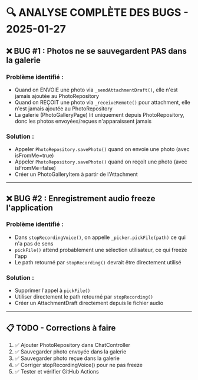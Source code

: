 # 🔍 ANALYSE COMPLÈTE DES BUGS - 2025-01-27

## ❌ BUG #1 : Photos ne se sauvegardent PAS dans la galerie

### Problème identifié :
- Quand on ENVOIE une photo via `_sendAttachmentDraft()`, elle n'est jamais ajoutée au PhotoRepository
- Quand on REÇOIT une photo via `_receiveRemote()` pour attachment, elle n'est jamais ajoutée au PhotoRepository
- La galerie (PhotoGalleryPage) lit uniquement depuis PhotoRepository, donc les photos envoyées/reçues n'apparaissent jamais

### Solution :
- Appeler `PhotoRepository.savePhoto()` quand on envoie une photo (avec isFromMe=true)
- Appeler `PhotoRepository.savePhoto()` quand on reçoit une photo (avec isFromMe=false)
- Créer un PhotoGalleryItem à partir de l'Attachment

---

## ❌ BUG #2 : Enregistrement audio freeze l'application

### Problème identifié :
- Dans `stopRecordingVoice()`, on appelle `_picker.pickFile(path)` ce qui n'a pas de sens
- `pickFile()` attend probablement une sélection utilisateur, ce qui freeze l'app
- Le path retourné par `stopRecording()` devrait être directement utilisé

### Solution :
- Supprimer l'appel à `pickFile()`
- Utiliser directement le path retourné par `stopRecording()`
- Créer un AttachmentDraft directement depuis le fichier audio

---

## 📋 TODO - Corrections à faire

1. ✅ Ajouter PhotoRepository dans ChatController
2. ✅ Sauvegarder photo envoyée dans la galerie
3. ✅ Sauvegarder photo reçue dans la galerie
4. ✅ Corriger stopRecordingVoice() pour ne pas freeze
5. ✅ Tester et vérifier GitHub Actions

